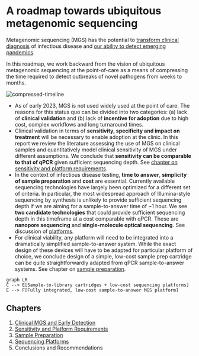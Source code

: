 # A roadmap towards ubiquitous metagenomic sequencing

Metagenomic sequencing (MGS) has the potential to [transform clinical diagnosis](https://www.nature.com/articles/s41576-019-0113-7) of infectious disease and [our ability to detect emerging pandemics](https://blogs.scientificamerican.com/observations/how-to-snuff-out-the-next-pandemic/).

In this roadmap, we work backward from the vision of ubiquitous metagenomic sequencing at the point-of-care as a means of compressing the time required to detect outbreaks of novel pathogens from weeks to months.



![compressed-timeline](https://user-images.githubusercontent.com/106965942/226424152-81c794be-19a9-40f8-826e-1c7dc76eb8a7.png)

- As of early 2023, MGS is not used widely used at the point of care. The reasons for this status quo can be divided into two categories: (a) lack of **clinical validation** and (b) lack of **incentive for adoption** due to high cost, complex workflows and long turnaround times.
- Clinical validation in terms of **sensitivity, specificity and impact on treatment** will be necessary to enable adoption at the clinic. In this report we review the literature assessing the use of MGS on clinical samples and quantitatively model clinical sensitivity of MGS under different assumptions. We conclude that **sensitivity can be comparable to that of qPCR** given sufficient sequencing depth. See [chapter on sensitivity and platform requirements](http://sequencing-roadmap.org/sensitivity).
- In the context of infectious disease testing, **time to answer**, **simplicity of sample preparation** and **cost** are essential. Currently available sequencing technologies have largely been optimized for a different set of criteria. In particular, the most widespread approach of Illumina-style sequencing by synthesis is unlikely to provide sufficient sequencing depth if we are aiming for a sample-to-answer time of ~1 hour. We see **two candidate technologies** that could provide sufficient sequencing depth in this timeframe at a cost comparable with qPCR. These are **nanopore sequencing** and **single-molecule optical sequencing**. See discussion of [platforms](https://escherbach.github.io/seq-roadmap/platforms).
- For clinical viability, any platform will need to be integrated into a dramatically simplified sample-to-answer system. While the exact design of these devices will have to be adapted for particular platform of choice, we conclude design of a simple, low-cost sample prep cartridge can be quite straightforwardly adapted from qPCR sample-to-answer systems. See chapter on [sample preparation](http://sequencing-roadmap.org/sample-prep).


```mermaid
graph LR
C --> E[Sample-to-library cartridges + low-cost sequencing platforms]
E --> F[Fully integrated, low-cost sample-to-answer MGS platform]
```

## Chapters

1. [Clinical MGS and Early Detection](http://sequencing-roadmap.org/early-detection)
2. [Sensitivity and Platform Requirements](http://sequencing-roadmap.org/sensitivity)
3. [Sample Preparation](http://sequencing-roadmap.org/sample-prep)
4. [Sequencing Platforms](http://sequencing-roadmap.org/platforms)
5. Conclusions and Recommendations
